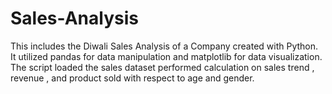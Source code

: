 # Sales-Analysis
This includes the Diwali Sales Analysis of a Company created with Python. It utilized pandas for data manipulation and matplotlib for data visualization. The script loaded the sales dataset performed calculation on sales trend , revenue , and product sold with respect to age and gender.
